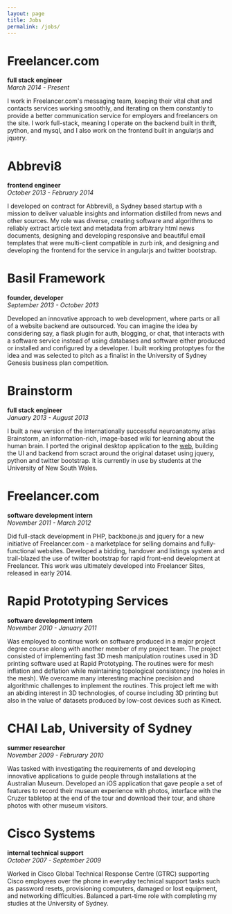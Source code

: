 ```yaml
---
layout: page
title: Jobs
permalink: /jobs/
---
```


<h1>Freelancer.com</h1>
<strong>full stack engineer</strong><br />
<em>March 2014 - Present</em>

<p>I work in Freelancer.com's messaging team, keeping their vital chat and contacts services working smoothly, and iterating on them constantly to provide a better communication service for employers and freelancers on the site. I work full-stack, meaning I operate on the backend built in thrift, python, and mysql, and I also work on the frontend built in angularjs and jquery.</p>

<h1>Abbrevi8</h1>
<strong>frontend engineer</strong><br />
<em>October 2013 - February 2014</em>

<p>I developed on contract for Abbrevi8, a Sydney based startup with a mission to deliver valuable insights and information distilled from news and other sources. My role was diverse, creating software and algorithms to reliably extract article text and metadata from arbitrary html news documents, designing and developing responsive and beautiful email templates that were multi-client compatible in zurb ink, and designing and developing the frontend for the service in angularjs and twitter bootstrap.</p>

<h1>Basil Framework</h1>
<strong>founder, developer</strong><br />
<em>September 2013 - October 2013</em>

<p>Developed an innovative approach to web development, where parts or all of a website backend are outsourced. You can imagine the idea by considering say, a flask plugin for auth, blogging, or chat, that interacts with a software service instead of using databases and software either produced or installed and configured by a developer. I built working protoptyes for the idea and was selected to pitch as a finalist in the University of Sydney Genesis business plan competition.</p>

<h1>Brainstorm</h1>
<strong>full stack engineer</strong><br />
<em>January 2013 - August 2013</em>

<p>I built a new version of the internationally successful neuroanatomy atlas Brainstorm, an information-rich, image-based wiki for learning about the human brain. I ported the original desktop application to the <a href="http://www.brainstormneuro.net">web</a>, building the UI and backend from scract around the original dataset using jquery, python and twitter bootstrap. It is currently in use by students at the University of New South Wales.</p>

<h1>Freelancer.com</h1>
<strong>software development intern</strong><br />
<em>November 2011 - March 2012</em>

<p>Did full-stack development in PHP, backbone.js and jquery for a new initiative of Freelancer.com - a marketplace for selling domains and fully-functional websites. Developed a bidding, handover and listings system and trail-blazed the use of twitter bootstrap for rapid front-end development at Freelancer. This work was ultimately developed into Freelancer Sites, released in early 2014.</p>

<h1>Rapid Prototyping Services</h1>
<strong>software development intern</strong><br />
<em>November 2010 - January 2011</em>

<p>Was employed to continue work on software produced in a major project degree course along with another member of my project team. The project consisted of implementing fast 3D mesh manipulation routines used in 3D printing software used at Rapid Prototyping. The routines were for mesh inflation and deflation while maintaining topological consistency (no holes in the mesh). We overcame many interesting machine precision and algorithmic challenges to implement the routines. This project left me with an abiding interest in 3D technologies, of course including 3D printing but also in the value of datasets produced by low-cost devices such as Kinect.</p>

<h1>CHAI Lab, University of Sydney</h1>
<strong>summer researcher</strong><br />
<em>November 2009 - Februrary 2010</em>

Was tasked with investigating the requirements of and developing innovative applications to guide people through installations at the Australian Museum. Developed an iOS application that gave people a set of features to record their museum experience with photos, interface with the Cruzer tabletop at the end of the tour and download their tour, and share photos with other museum visitors.

<h1>Cisco Systems</h1>
<strong>internal technical support</strong><br />
<em>October 2007 - September 2009</em>

Worked in Cisco Global Technical Response Centre (GTRC) supporting Cisco employees over the phone  in everyday technical support tasks such as password resets, provisioning computers, damaged or lost equipment, and networking difficulties. Balanced a part-time role with completing my studies at the University of Sydney.
